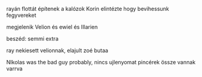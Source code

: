 rayán flottát építenek a kalózok
Korin elintézte hogy bevihessunk fegyvereket

megjelenik Velion és ewiel és Illarien

beszéd: semmi extra


ray nekiesett velionnak, elajult
zoé butaa

NIkolas was the bad guy probably, nincs ujlenyomat
pincérek össze vannak varrva
